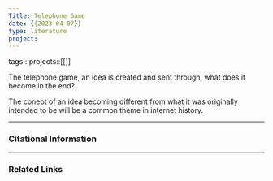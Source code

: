 ```yaml
---
Title: Telephone Game
date: {{2023-04-07}}
type: literature
project:
---
```

tags:: 
projects::[[]]

The telephone game, an idea is created and sent through, what does it become in the end? 

The conept of an idea becoming different from what it was originally intended to be will be a common theme in internet history.

---
### Citational Information



---

### Related Links
